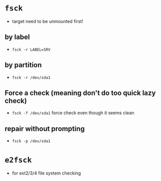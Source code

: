 # `fsck`
- target need to be unmounted first!
## by label
- `fsck -r LABEL=SRV`
## by partition
- `fsck -r /dev/sda1`
## Force a check (meaning don't do too quick lazy check)
- `fsck -f /dev/sda1` force check even though it seems clean
## repair without prompting
- `fsck -p /dev/sda1`


# `e2fsck`
- for ext2/3/4 file system checking

